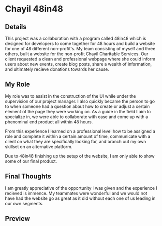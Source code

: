 # Chayil 48in48

## Details

This project was a collaboration with a program called 48in48 which is designed for developers to come together for 48 hours and build a website for one of 48 different non-profit's. My team consisting of myself and three others, built a website for the non-profit Chayil Charitable Services. Our client requested a clean and professional webpage where she could inform users about new events, create blog posts, share a wealth of information, and ultimately recieve donations towards her cause. 

## My Role
My role was to assist in the construction of the UI while under the supervision of our project manager. I also quickly became the person to go to when someone had a question about how to create or adjust a certain element of the page they were working on. As a guide in the field I aim to specialize in, we were able to collaborate with ease and come up with a phenominal end product all within 48 hours. 

From this experience I learned on a professional level how to be assigned a role and complete it within a certain amount of time, communicate with a client on what they are specifically looking for, and branch out my own skillset on an alternative platform.

Due to 48in48 finishing up the setup of the website, I am only able to show some of our final product. 

## Final Thoughts

I am greatly appreciative of the opportunity I was given and the experience I recieved is immence. My teammates were wonderful and we would not have had the website go as great as it did without each one of us leading in our own segments.

## Preview

